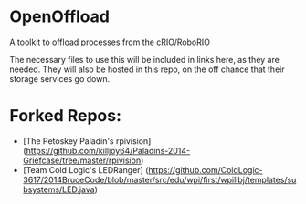 OpenOffload
===========

A toolkit to offload processes from the cRIO/RoboRIO

The necessary files to use this will be included in links here, as they are needed. They will also be hosted in this repo, on the off chance that their storage services go down.

Forked Repos:
===========

* [The Petoskey Paladin's rpivision] (https://github.com/killjoy64/Paladins-2014-Griefcase/tree/master/rpivision)
* [Team Cold Logic's LEDRanger] (https://github.com/ColdLogic-3617/2014BruceCode/blob/master/src/edu/wpi/first/wpilibj/templates/subsystems/LED.java)
